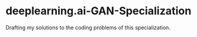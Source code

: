 # deeplearning.ai-GAN-Specialization

Drafting my solutions to the coding problems of this specialization.
